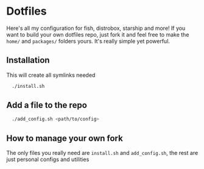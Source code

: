 # Dotfiles

Here's all my configuration for fish, distrobox, starship and more!
If you want to build your own dotfiles repo, just fork it and feel free to make the `home/` and `packages/` folders yours.
It's really simple yet powerful.

## Installation

This will create all symlinks needed

```bash
  ./install.sh
```

## Add a file to the repo

```bash
  ./add_config.sh <path/to/config>
```

## How to manage your own fork

The only files you really need are `install.sh` and `add_config.sh`, the rest are just personal configs and utilities

